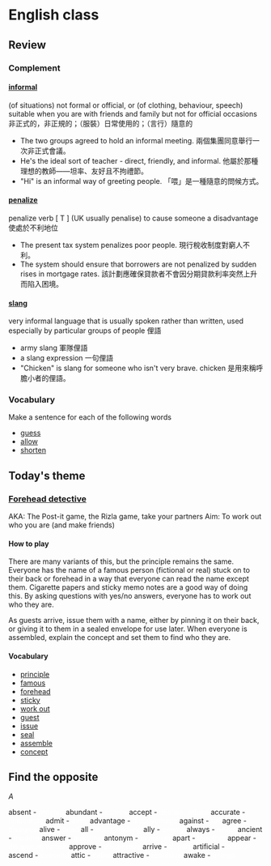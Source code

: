 # English class

## Review

### Complement

#### [informal](https://dictionary.cambridge.org/dictionary/english-chinese-traditional/informal)

(of situations) not formal or official, or (of clothing, behaviour, speech) suitable when you are with friends and family but not for official occasions
非正式的，非正規的；（服裝）日常使用的；（言行）隨意的

- The two groups agreed to hold an informal meeting.
兩個集團同意舉行一次非正式會議。
- He's the ideal sort of teacher - direct, friendly, and informal.
他屬於那種理想的教師——坦率、友好且不拘禮節。
- "Hi" is an informal way of greeting people.
「喂」是一種隨意的問候方式。

#### [penalize](https://dictionary.cambridge.org/dictionary/english-chinese-traditional/penalize)

penalize verb [ T ] (UK usually penalise)
to cause someone a disadvantage
使處於不利地位

- The present tax system penalizes poor people.
現行稅收制度對窮人不利。
- The system should ensure that borrowers are not penalized by sudden rises in mortgage rates.
該計劃應確保貸款者不會因分期貸款利率突然上升而陷入困境。

#### [slang](https://dictionary.cambridge.org/dictionary/english-chinese-traditional/slang)

very informal language that is usually spoken rather than written, used especially by particular groups of people
俚語

- army slang
軍隊俚語
- a slang expression
一句俚語
- "Chicken" is slang for someone who isn't very brave.
chicken 是用來稱呼膽小者的俚語。

### Vocabulary

Make a sentence for each of the following words

- [guess](https://en.wiktionary.org/wiki/guess)
- [allow](https://en.wiktionary.org/wiki/allow)
- [shorten](https://en.wiktionary.org/wiki/shorten)

## Today's theme

### [Forehead detective](https://www.theguardian.com/lifeandstyle/2008/nov/17/party-games-guide)

AKA: The Post-it game, the Rizla game, take your partners
Aim: To work out who you are (and make friends)

#### How to play

There are many variants of this, but the principle remains the same. Everyone has the name of a famous person (fictional or real) stuck on to their back or forehead in a way that everyone can read the name except them. Cigarette papers and sticky memo notes are a good way of doing this. By asking questions with yes/no answers, everyone has to work out who they are.

As guests arrive, issue them with a name, either by pinning it on their back, or giving it to them in a sealed envelope for use later. When everyone is assembled, explain the concept and set them to find who they are.

#### Vocabulary

- [principle](https://dictionary.cambridge.org/dictionary/english-chinese-traditional/principle)
- [famous](https://dictionary.cambridge.org/dictionary/english-chinese-traditional/famous)
- [forehead](https://dictionary.cambridge.org/dictionary/english-chinese-traditional/forehead)
- [sticky](https://dictionary.cambridge.org/dictionary/english-chinese-traditional/sticky)
- [work out](https://dictionary.cambridge.org/dictionary/english-chinese-traditional/work-sth-out)
- [guest](https://dictionary.cambridge.org/dictionary/english-chinese-traditional/guest)
- [issue](https://dictionary.cambridge.org/dictionary/english-chinese-traditional/issue)
- [seal](https://dictionary.cambridge.org/dictionary/english-chinese-traditional/seal)
- [assemble](https://dictionary.cambridge.org/dictionary/english-chinese-traditional/assemble)
- [concept](https://dictionary.cambridge.org/dictionary/english-chinese-traditional/concept)

## Find the opposite

*A*

absent - <span style="color: white">present</span>
abundant - <span style="color: white">scarce</span>
accept - <span style="color: white">decline, refuse</span>
accurate - <span style="color: white">inaccurate</span>
admit - <span style="color: white">deny</span>
advantage - <span style="color: white">disadvantage</span>
against - <span style="color: white">for</span>
agree - <span style="color: white">disagree</span>
alive - <span style="color: white">dead</span>
all - <span style="color: white">none, nothing</span>
ally - <span style="color: white">enemy</span>
always - <span style="color: white">never</span>
ancient - <span style="color: white">modern</span>
answer - <span style="color: white">question</span>
antonym - <span style="color: white">synonym</span>
apart - <span style="color: white">together</span>
appear - <span style="color: white">disappear, vanish</span>
approve - <span style="color: white">disapprove</span>
arrive - <span style="color: white">depart</span>
artificial - <span style="color: white">natural</span>
ascend - <span style="color: white">descend</span>
attic - <span style="color: white">cellar</span>
attractive - <span style="color: white">repulsive</span>
awake - <span style="color: white">asleep</span>
